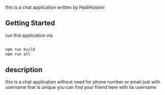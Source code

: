 this is a chat application written by HadiHoseini

## Getting Started

run this application via
```bash
 
npm run build
npm run all
```
    




## description

this is a chat application without need for phone number or email
just with username that is unique
you can find your friend here with its username